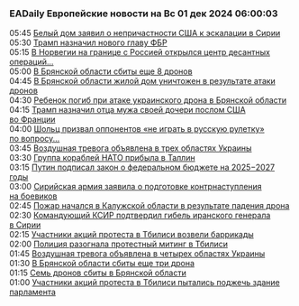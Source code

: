 <h3>EADaily Европейские новости на Вс 01 дек 2024 06:00:03</h3>
<div class="rssn table">
  <span class="smaller gray hspace">05:45</span>
  <a class="nodecor" href="https://eadaily.com/ru/news/2024/12/01/belyy-dom-zayavil-o-neprichastnosti-ssha-k-eskalacii-v-sirii">Белый дом заявил о непричастности США к эскалации в Сирии</a>
</div>
<div class="rssn table">
  <span class="smaller gray hspace">05:30</span>
  <a class="nodecor" href="https://eadaily.com/ru/news/2024/12/01/tramp-naznachil-novogo-glavu-fbr">Трамп назначил нового главу ФБР</a>
</div>
<div class="rssn table">
  <span class="smaller gray hspace">05:15</span>
  <a class="nodecor" href="https://eadaily.com/ru/news/2024/12/01/v-norvegii-na-granice-s-rossiey-otkrylsya-centr-desantnyh-operaciy-v-arktike">В Норвегии на границе с Россией открылся центр десантных операций...</a>
</div>
<div class="rssn table">
  <span class="smaller gray hspace">05:00</span>
  <a class="nodecor" href="https://eadaily.com/ru/news/2024/12/01/v-bryanskoy-oblasti-sbity-eshche-8-dronov">В Брянской области сбиты еще 8 дронов</a>
</div>
<div class="rssn table">
  <span class="smaller gray hspace">04:45</span>
  <a class="nodecor" href="https://eadaily.com/ru/news/2024/12/01/v-bryanskoy-oblasti-zhiloy-dom-unichtozhen-v-rezultate-ataki-dronov">В Брянской области жилой дом уничтожен в результате атаки дронов</a>
</div>
<div class="rssn table">
  <span class="smaller gray hspace">04:30</span>
  <a class="nodecor" href="https://eadaily.com/ru/news/2024/12/01/rebenok-pogib-pri-atake-ukrainskogo-drona-v-bryanskoy-oblasti">Ребенок погиб при атаке украинского дрона в Брянской области</a>
</div>
<div class="rssn table">
  <span class="smaller gray hspace">04:15</span>
  <a class="nodecor" href="https://eadaily.com/ru/news/2024/12/01/tramp-naznachil-otca-muzha-svoey-docheri-poslom-ssha-vo-francii">Трамп назначил отца мужа своей дочери послом США во Франции</a>
</div>
<div class="rssn table">
  <span class="smaller gray hspace">04:00</span>
  <a class="nodecor" href="https://eadaily.com/ru/news/2024/12/01/sholc-prizval-opponentov-ne-igrat-v-russkuyu-ruletku-po-voprosu-ukrainskogo-krizisa">Шольц призвал оппонентов «не играть в русскую рулетку» по вопросу...</a>
</div>
<div class="rssn table">
  <span class="smaller gray hspace">03:45</span>
  <a class="nodecor" href="https://eadaily.com/ru/news/2024/12/01/vozdushnaya-trevoga-obyavlena-v-treh-oblastyah-ukrainy">Воздушная тревога объявлена в трех областях Украины</a>
</div>
<div class="rssn table">
  <span class="smaller gray hspace">03:30</span>
  <a class="nodecor" href="https://eadaily.com/ru/news/2024/12/01/gruppa-korabley-nato-pribyla-v-tallin">Группа кораблей НАТО прибыла в Таллин</a>
</div>
<div class="rssn table">
  <span class="smaller gray hspace">03:15</span>
  <a class="nodecor" href="https://eadaily.com/ru/news/2024/12/01/putin-podpisal-zakon-o-federalnom-byudzhete-na-20252027-gody">Путин подписал закон о федеральном бюджете на 2025−2027 годы</a>
</div>
<div class="rssn table">
  <span class="smaller gray hspace">03:00</span>
  <a class="nodecor" href="https://eadaily.com/ru/news/2024/12/01/siriyskaya-armiya-zayavila-o-podgotovke-kontrnastupleniya-na-boevikov">Сирийская армия заявила о подготовке контрнаступления на боевиков</a>
</div>
<div class="rssn table">
  <span class="smaller gray hspace">02:45</span>
  <a class="nodecor" href="https://eadaily.com/ru/news/2024/12/01/pozhar-nachalsya-v-kaluzhskoy-oblasti-v-rezultate-padeniya-drona">Пожар начался в Калужской области в результате падения дрона</a>
</div>
<div class="rssn table">
  <span class="smaller gray hspace">02:30</span>
  <a class="nodecor" href="https://eadaily.com/ru/news/2024/12/01/komanduyushchiy-ksir-podtverdil-gibel-iranskogo-generala-v-sirii">Командующий КСИР подтвердил гибель иранского генерала в Сирии</a>
</div>
<div class="rssn table">
  <span class="smaller gray hspace">02:15</span>
  <a class="nodecor" href="https://eadaily.com/ru/news/2024/12/01/uchastniki-akciy-protesta-v-tbilisi-vozveli-barrikady">Участники акций протеста в Тбилиси возвели баррикады</a>
</div>
<div class="rssn table">
  <span class="smaller gray hspace">02:00</span>
  <a class="nodecor" href="https://eadaily.com/ru/news/2024/12/01/policiya-razognala-protestnyy-miting-v-tbilisi">Полиция разогнала протестный митинг в Тбилиси</a>
</div>
<div class="rssn table">
  <span class="smaller gray hspace">01:45</span>
  <a class="nodecor" href="https://eadaily.com/ru/news/2024/12/01/vozdushnaya-trevoga-obyavlena-v-chetyreh-oblastyah-ukrainy">Воздушная тревога объявлена в четырех областях Украины</a>
</div>
<div class="rssn table">
  <span class="smaller gray hspace">01:30</span>
  <a class="nodecor" href="https://eadaily.com/ru/news/2024/12/01/v-bryanskoy-oblasti-sbity-eshche-tri-drona">В Брянской области сбиты еще три дрона</a>
</div>
<div class="rssn table">
  <span class="smaller gray hspace">01:15</span>
  <a class="nodecor" href="https://eadaily.com/ru/news/2024/12/01/sem-dronov-sbity-v-bryanskoy-oblasti">Семь дронов сбиты в Брянской области</a>
</div>
<div class="rssn table">
  <span class="smaller gray hspace">01:00</span>
  <a class="nodecor" href="https://eadaily.com/ru/news/2024/12/01/uchastniki-akciy-protesta-v-tbilisi-pytalis-podzhech-zdanie-parlamenta">Участники акций протеста в Тбилиси пытались поджечь здание парламента</a>
</div>